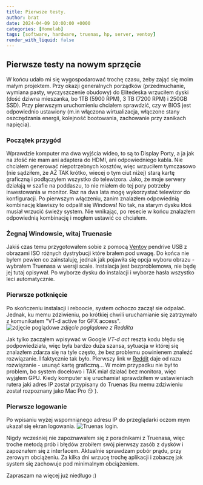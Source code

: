 ```yaml
---
title: Pierwsze testy.
author: brat
date: 2024-04-09 10:00:00 +0000
categories: [Homelab]
tags: [software, hardware, truenas, hp, server, ventoy]
render_with_liquid: false
---
```



## Pierwsze testy na nowym sprzęcie

W końcu udało mi się wygospodarować trochę czasu, żeby zająć się moim małym projektem. Przy okazji generalnych porządków (przedmuchanie, wymiana pasty, wyczyszczenie obudowy) do Elitedeska wrzuciłem dyski (dość dziwna mieszanka, bo 1TB (5900 RPM), 3 TB (7200 RPM) i 250GB SSD). Przy pierwszym uruchomieniu chciałem sprawdzić, czy w BIOS jest odpowiednio ustawiony (m.in włączona wirtualizacja, włączone stany oszczędzania energii, kolejność bootowania, zachowanie przy zanikach napięcia). 

### Początek przygód 

Wprawdzie komputer ma dwa wyjścia wideo, to są to Display Porty, a ja jak na złość nie mam ani adaptera do HDMI, ani odpowiedniego kabla. Nie chciałem generować niepotrzebnych kosztów, więc wrzuciłem tymczasowo (nie sądziłem, że AŻ TAK krótko, wiecej o tym ciut niżej) starą kartę graficzną i podłączyłem wszystko do telewizora. Jako, że moje serwery działają w szafie na poddaszu, to nie miałem do tej pory potrzeby inwestowania w monitor. Raz na dwa lata mogę wykorzystać telewizor do konfiguracji. Po pierwszym włączeniu, zanim znalazłem odpowiednią kombinację klawiszy to odpalił się Windows! No tak, na starym dysku ktoś musiał wrzucić świeży system. Nie wnikając, po resecie w końcu znalazłem odpowiednią kombinację i mogłem ustawić co chciałem.

### Żegnaj Windowsie, witaj Truenasie

Jakiś czas temu przygotowałem sobie z pomocą [Ventoy](https://www.ventoy.net/) pendrive USB z obrazami ISO różnych dystrybucji które brałem pod uwagę. Do końca nie byłem pewien co zainstaluję, jednak jak pojawiła się opcja wyboru obrazu - wybrałem Truenasa w wersji scale. Instalacja jest bezproblemowa, nie będę jej tutaj opisywał. Po wyborze dysku do instalacji i wyborze hasła wszystko leci automatycznie. 

### Pierwsze potknięcie
Po skończeniu instalacji i reboocie, system ochoczo zaczął sie odpalać. Jednak, ku memu zdziwieniu, po krótkiej chwili uruchamianie się zatrzymało z komunikatem "VT-d active for GFX access".  
 ![zdjęcie poglądowe](https://preview.redd.it/first-system-boot-stuck-on-vt-d-active-for-gfx-access-v0-9uup2wd77j8a1.jpg?width=1080&crop=smart&auto=webp&s=34780bca3f5c78a0e414e457647d654f1291b193)
_zdjęcie poglądowe z Reddita_

Jak tylko zacząłem wpisywać w Google _VT-d act_ reszta kodu błędu się podpowiedziała, więc była bardzo duża szansa, sytuacja w której się znalazłem zdarza się na tyle często, że bez problemu powinienem znaleźć rozwiązanie. I faktycznie tak było. Pierwszy link w [Reddit](https://www.reddit.com/r/truenas/comments/zwnev5/first_system_boot_stuck_on_vtd_active_for_gfx/) daje od razu rozwiązanie - usunąć kartę graficzną...
W moim przypadku nie był to problem, bo system docelowo i TAK miał działać bez monitora, więc wyjąłem GPU. Kiedy komputer się uruchamiał sprawdziłem w ustawieniach rutera jaki adres IP został przypisany do Truenas (ku memu zdziwieniu został rozpoznany jako Mac Pro :smirk: ).

### Pierwsze logowanie

Po wpisaniu wyżej wspomnianego adresu IP do przeglądarki oczom mym ukazał się ekran logowania.
![Truenas login](/assets/2024-04-09/truenas-login.jpg).

Nigdy wcześniej nie zapoznawałem się z poradnikami z Truenasa, więc troche metodą prób i błędów zrobiłem swój pierwszy zasób z dysków i zapoznałem się z interfacem.
Aktualnie sprawdzam pobór prądu, przy zerowym obciążeniu. Za kilka dni wrzucę trochę aplikacji i zobaczę jak system się zachowuje pod minimalnym obciążeniem. 

Zapraszam na więcej już niedługo :)